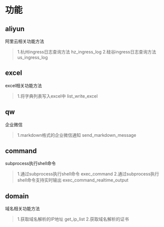 # 功能

## aliyun
阿里云相关功能方法
> 1.杭州ingress日志查询方法  hz_ingress_log
> 2.硅谷ingress日志查询方法  us_ingress_log

## excel
excel相关功能方法
> 1.将字典列表写入excel中 list_write_excel

## qw
企业微信
> 1.markdown格式的企业微信通知 send_markdown_message

## command
subprocess执行shell命令
> 1.通过subprocess执行shell命令 exec_command
> 2.通过subprocess执行shell命令支持实时输出 exec_command_realtime_output

## domain
域名相关功能方法
> 1.获取域名解析的IP地址 get_ip_list
> 2.获取域名解析的证书
